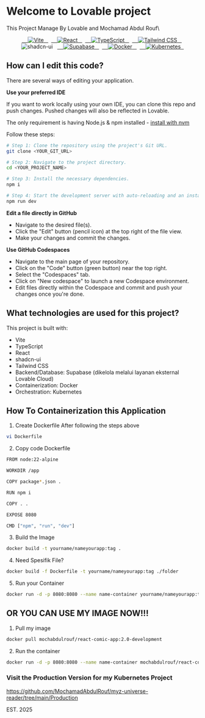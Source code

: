 # Welcome to Lovable project
This Project Manage By Lovable and Mochamad Abdul Rouf\

<p align="center">
  <a href="https://vitejs.dev" target="_blank" rel="noreferrer">
    <img src="https://skillicons.dev/icons?i=vite" alt="Vite" />
  </a>
  <a href="https://reactjs.org/" target="_blank" rel="noreferrer">
    <img src="https://skillicons.dev/icons?i=react" alt="React" />
  </a>
  <a href="https://www.typescriptlang.org/" target="_blank" rel="noreferrer">
    <img src="https://skillicons.dev/icons?i=typescript" alt="TypeScript" />
  </a>
  <a href="https://tailwindcss.com/" target="_blank" rel="noreferrer">
    <img src="https://skillicons.dev/icons?i=tailwindcss" alt="Tailwind CSS" />
  </a>
    <img src="https://img.shields.io/badge/shadcn/ui-000000?style=flat&logoColor=white&labelColor=000000&color=000000&message=" alt="shadcn-ui" />
  <a href="https://supabase.com" target="_blank" rel="noreferrer">
    <img src="https://skillicons.dev/icons?i=supabase" alt="Supabase" />
  </a>
  <a href="https://www.docker.com/" target="_blank" rel="noreferrer">
    <img src="https://skillicons.dev/icons?i=docker" alt="Docker" />
  </a>
  <a href="https://kubernetes.io" target="_blank" rel="noreferrer">
    <img src="https://skillicons.dev/icons?i=kubernetes" alt="Kubernetes" />
  </a>
</p>

## How can I edit this code?

There are several ways of editing your application.


**Use your preferred IDE**

If you want to work locally using your own IDE, you can clone this repo and push changes. Pushed changes will also be reflected in Lovable.

The only requirement is having Node.js & npm installed - [install with nvm](https://github.com/nvm-sh/nvm#installing-and-updating)

Follow these steps:

```sh
# Step 1: Clone the repository using the project's Git URL.
git clone <YOUR_GIT_URL>

# Step 2: Navigate to the project directory.
cd <YOUR_PROJECT_NAME>

# Step 3: Install the necessary dependencies.
npm i

# Step 4: Start the development server with auto-reloading and an instant preview.
npm run dev
```

**Edit a file directly in GitHub**

- Navigate to the desired file(s).
- Click the "Edit" button (pencil icon) at the top right of the file view.
- Make your changes and commit the changes.

**Use GitHub Codespaces**

- Navigate to the main page of your repository.
- Click on the "Code" button (green button) near the top right.
- Select the "Codespaces" tab.
- Click on "New codespace" to launch a new Codespace environment.
- Edit files directly within the Codespace and commit and push your changes once you're done.

## What technologies are used for this project?

This project is built with:

- Vite
- TypeScript
- React
- shadcn-ui
- Tailwind CSS
- Backend/Database: Supabase (dikelola melalui layanan eksternal Lovable Cloud)
- Containerization: Docker
- Orchestration: Kubernetes

## How To Containerization this Application

1. Create Dockerfile After following the steps above
```bash
vi Dockerfile
```

2. Copy code Dockerfile
```bash
FROM node:22-alpine

WORKDIR /app

COPY package*.json .

RUN npm i

COPY . .

EXPOSE 8080

CMD ["npm", "run", "dev"]
```

3. Build the Image
```bash
docker build -t yourname/nameyourapp:tag .
```

4. Need Spesifik File?
```bash
docker build -f Dockerfile -t yourname/nameyourapp:tag ./folder
```

5. Run your Container
```bash
docker run -d -p 8080:8080 --name name-container yourname/nameyourapp:tag
```

## OR YOU CAN USE MY IMAGE NOW!!!

1. Pull my image
```bash
docker pull mochabdulrouf/react-comic-app:2.0-development
```

2. Run the container 
```bash
docker run -d -p 8080:8080 --name name-container mochabdulrouf/react-comic-app:2.0-development
```

### Visit the Production Version for my Kubernetes Project
https://github.com/MochamadAbdulRouf/myz-universe-reader/tree/main/Production 

EST. 2025 

